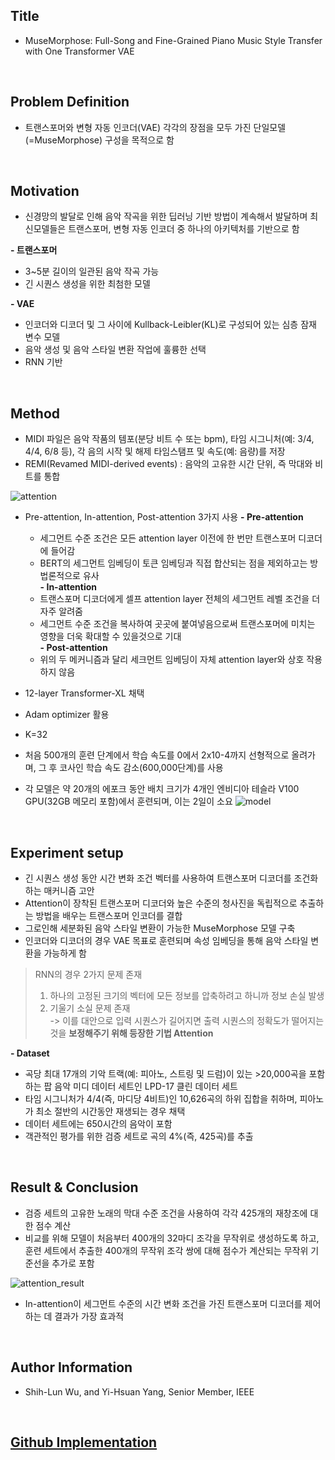 ## Title  
- MuseMorphose: Full-Song and Fine-Grained Piano Music Style Transfer with One Transformer VAE
  
<br/>

## Problem Definition  
- 트랜스포머와 변형 자동 인코더(VAE) 각각의 장점을 모두 가진 단일모델(=MuseMorphose) 구성을 목적으로 함

<br/>

## Motivation  
- 신경망의 발달로 인해 음악 작곡을 위한 딥러닝 기반 방법이 계속해서 발달하며 최신모델들은 트랜스포머, 변형 자동 인코더 중 하나의 아키텍처를 기반으로 함
  
**- 트랜스포머**  
  - 3~5분 길이의 일관된 음악 작곡 가능    
  - 긴 시퀀스 생성을 위한 최첨한 모델  
  
**- VAE**  
  - 인코더와 디코더 및 그 사이에 Kullback-Leibler(KL)로 구성되어 있는 심층 잠재 변수 모델  
  - 음악 생성 및 음악 스타일 변환 작업에 훌륭한 선택  
  - RNN 기반  

<br/>

## Method  
- MIDI 파일은 음악 작품의 템포(분당 비트 수 또는 bpm), 타임 시그니처(예: 3/4, 4/4, 6/8 등), 각 음의 시작 및 해제 타임스탬프 및 속도(예: 음량)를 저장  
- REMI(Revamed MIDI-derived events) : 음악의 고유한 시간 단위, 즉 막대와 비트를 통합

![attention](https://github.com/Hyeji-Jo/Papers-related-to-the-Music-Style-Transfer/assets/61963922/fbe7aba9-8972-43fe-ad15-f5b78ed7dff0)
- Pre-attention, In-attention, Post-attention 3가지 사용
**- Pre-attention**  
    - 세그먼트 수준 조건은 모든 attention layer 이전에 한 번만 트랜스포머 디코더에 들어감  
    - BERT의 세그먼트 임베딩이 토큰 임베딩과 직접 합산되는 점을 제외하고는 방법론적으로 유사  
**- In-attention**  
    - 트랜스포머 디코더에게 셀프 attention layer 전체의 세그먼트 레벨 조건을 더 자주 알려줌  
    - 세그먼트 수준 조건을 복사하여 곳곳에 붙여넣음으로써 트랜스포머에 미치는 영향을 더욱 확대할 수 있을것으로 기대  
**- Post-attention**  
    - 위의 두 메커니즘과 달리 세크먼트 임베딩이 자체 attention layer와 상호 작용하지 않음  

  
- 12-layer Transformer-XL 채택  
- Adam optimizer 활용  
- K=32  
- 처음 500개의 훈련 단계에서 학습 속도를 0에서 2x10-4까지 선형적으로 올려가며, 그 후 코사인 학습 속도 감소(600,000단계)를 사용  
- 각 모델은 약 20개의 에포크 동안 배치 크기가 4개인 엔비디아 테슬라 V100 GPU(32GB 메모리 포함)에서 훈련되며, 이는 2일이 소요
![model](https://github.com/Hyeji-Jo/Papers-related-to-the-Music-Style-Transfer/assets/61963922/45945ff5-04d3-45bb-94f6-0fd74905012b)
   
<br/>

## Experiment setup  
- 긴 시퀀스 생성 동안 시간 변화 조건 벡터를 사용하여 트랜스포머 디코더를 조건화하는 매커니즘 고안  
- Attention이 장착된 트랜스포머 디코더와 높은 수준의 청사진을 독립적으로 추출하는 방법을 배우는 트랜스포머 인코더를 결합  
- 그로인해 세분화된 음악 스타일 변환이 가능한 MuseMorphose 모델 구축  
- 인코더와 디코더의 경우 VAE 목표로 훈련되며 속성 임베딩을 통해 음악 스타일 변환을 가능하게 함  
  
> RNN의 경우 2가지 문제 존재  
> 1. 하나의 고정된 크기의 벡터에 모든 정보를 압축하려고 하니까 정보 손실 발생  
> 2. 기울기 소실 문제 존재  
> -> 이를 대안으로 입력 시퀀스가 길어지면 출력 시퀀스의 정확도가 떨어지는 것을 **보정해주기 위해 등장한 기법 Attention**  

**- Dataset**  
  - 곡당 최대 17개의 기악 트랙(예: 피아노, 스트링 및 드럼)이 있는 >20,000곡을 포함하는 팝 음악 미디 데이터 세트인 LPD-17 클린 데이터 세트
  - 타임 시그니처가 4/4(즉, 마디당 4비트)인 10,626곡의 하위 집합을 취하며, 피아노가 최소 절반의 시간동안 재생되는 경우 채택
  - 데이터 세트에는 650시간의 음악이 포함
  - 객관적인 평가를 위한 검증 세트로 곡의 4%(즉, 425곡)를 추출

<br/>

## Result  & Conclusion  
- 검증 세트의 고유한 노래의 막대 수준 조건을 사용하여 각각 425개의 재창조에 대한 점수 계산  
- 비교를 위해 모델이 처음부터 400개의 32마디 조각을 무작위로 생성하도록 하고, 훈련 세트에서 추출한 400개의 무작위 조각 쌍에 대해 점수가 계산되는 무작위 기준선을 추가로 포함

![attention_result](https://github.com/Hyeji-Jo/Papers-related-to-the-Music-Style-Transfer/assets/61963922/fbd94e6c-d1fc-4f39-9d2d-aba4efb7be53)
- In-attention이 세그먼트 수준의 시간 변화 조건을 가진 트랜스포머 디코더를 제어하는 데 결과가 가장 효과적  

<br/>

## Author Information  
- Shih-Lun Wu, and Yi-Hsuan Yang, Senior Member, IEEE  

<br/>

## [Github Implementation](https://github.com/YatingMusic/MuseMorphose)


